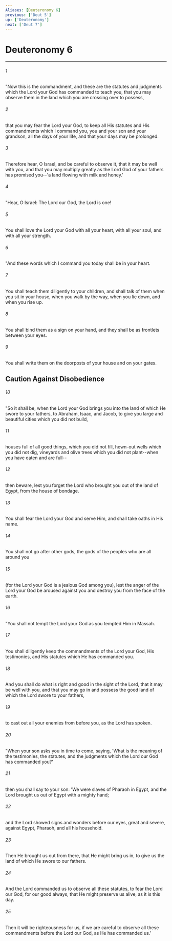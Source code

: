 ```yaml
---
Aliases: [Deuteronomy 6]
previous: ['Deut 5']
up: ['Deuteronomy']
next: ['Deut 7']
---
```

# Deuteronomy 6

***


###### 1 
"Now this is the commandment, and these are the statutes and judgments which the Lord your God has commanded to teach you, that you may observe them in the land which you are crossing over to possess, 

###### 2 
that you may fear the Lord your God, to keep all His statutes and His commandments which I command you, you and your son and your grandson, all the days of your life, and that your days may be prolonged. 

###### 3 
Therefore hear, O Israel, and be careful to observe it, that it may be well with you, and that you may multiply greatly as the Lord God of your fathers has promised you--'a land flowing with milk and honey.' 

###### 4 
"Hear, O Israel: The Lord our God, the Lord is one! 

###### 5 
You shall love the Lord your God with all your heart, with all your soul, and with all your strength. 

###### 6 
"And these words which I command you today shall be in your heart. 

###### 7 
You shall teach them diligently to your children, and shall talk of them when you sit in your house, when you walk by the way, when you lie down, and when you rise up. 

###### 8 
You shall bind them as a sign on your hand, and they shall be as frontlets between your eyes. 

###### 9 
You shall write them on the doorposts of your house and on your gates.

## Caution Against Disobedience 

###### 10 
"So it shall be, when the Lord your God brings you into the land of which He swore to your fathers, to Abraham, Isaac, and Jacob, to give you large and beautiful cities which you did not build, 

###### 11 
houses full of all good things, which you did not fill, hewn-out wells which you did not dig, vineyards and olive trees which you did not plant--when you have eaten and are full-- 

###### 12 
then beware, lest you forget the Lord who brought you out of the land of Egypt, from the house of bondage. 

###### 13 
You shall fear the Lord your God and serve Him, and shall take oaths in His name. 

###### 14 
You shall not go after other gods, the gods of the peoples who are all around you 

###### 15 
(for the Lord your God is a jealous God among you), lest the anger of the Lord your God be aroused against you and destroy you from the face of the earth. 

###### 16 
"You shall not tempt the Lord your God as you tempted Him in Massah. 

###### 17 
You shall diligently keep the commandments of the Lord your God, His testimonies, and His statutes which He has commanded you. 

###### 18 
And you shall do what is right and good in the sight of the Lord, that it may be well with you, and that you may go in and possess the good land of which the Lord swore to your fathers, 

###### 19 
to cast out all your enemies from before you, as the Lord has spoken. 

###### 20 
"When your son asks you in time to come, saying, 'What is the meaning of the testimonies, the statutes, and the judgments which the Lord our God has commanded you?' 

###### 21 
then you shall say to your son: 'We were slaves of Pharaoh in Egypt, and the Lord brought us out of Egypt with a mighty hand; 

###### 22 
and the Lord showed signs and wonders before our eyes, great and severe, against Egypt, Pharaoh, and all his household. 

###### 23 
Then He brought us out from there, that He might bring us in, to give us the land of which He swore to our fathers. 

###### 24 
And the Lord commanded us to observe all these statutes, to fear the Lord our God, for our good always, that He might preserve us alive, as it is this day. 

###### 25 
Then it will be righteousness for us, if we are careful to observe all these commandments before the Lord our God, as He has commanded us.'
